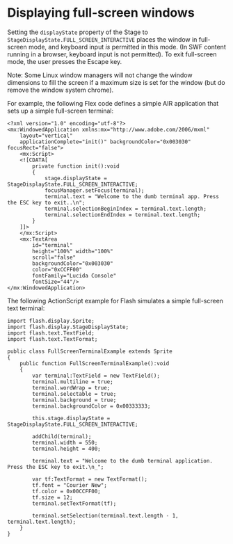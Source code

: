 # Displaying full-screen windows

Setting the `displayState` property of the Stage to
`StageDisplayState.FULL_SCREEN_INTERACTIVE` places the window in full-screen
mode, and keyboard input _is_ permitted in this mode. (In SWF content running in
a browser, keyboard input is not permitted). To exit full-screen mode, the user
presses the Escape key.

Note: Some Linux window managers will not change the window dimensions to fill
the screen if a maximum size is set for the window (but do remove the window
system chrome).

For example, the following Flex code defines a simple AIR application that sets
up a simple full-screen terminal:

    <?xml version="1.0" encoding="utf-8"?>
    <mx:WindowedApplication xmlns:mx="http://www.adobe.com/2006/mxml"
    	layout="vertical"
    	applicationComplete="init()" backgroundColor="0x003030" focusRect="false">
    	<mx:Script>
    	<![CDATA[
    		private function init():void
    		{
    			stage.displayState = StageDisplayState.FULL_SCREEN_INTERACTIVE;
    			focusManager.setFocus(terminal);
    			terminal.text = "Welcome to the dumb terminal app. Press the ESC key to exit..\n";
    			terminal.selectionBeginIndex = terminal.text.length;
    			terminal.selectionEndIndex = terminal.text.length;
    		}
    	]]>
    	</mx:Script>
    	<mx:TextArea
    		id="terminal"
    		height="100%" width="100%"
    		scroll="false"
    		backgroundColor="0x003030"
    		color="0xCCFF00"
    		fontFamily="Lucida Console"
    		fontSize="44"/>
    </mx:WindowedApplication>

The following ActionScript example for Flash simulates a simple full-screen text
terminal:

    import flash.display.Sprite;
    import flash.display.StageDisplayState;
    import flash.text.TextField;
    import flash.text.TextFormat;

    public class FullScreenTerminalExample extends Sprite
    {
        public function FullScreenTerminalExample():void
        {
            var terminal:TextField = new TextField();
            terminal.multiline = true;
            terminal.wordWrap = true;
            terminal.selectable = true;
            terminal.background = true;
            terminal.backgroundColor = 0x00333333;

            this.stage.displayState = StageDisplayState.FULL_SCREEN_INTERACTIVE;

            addChild(terminal);
            terminal.width = 550;
            terminal.height = 400;

            terminal.text = "Welcome to the dumb terminal application. Press the ESC key to exit.\n_";

            var tf:TextFormat = new TextFormat();
            tf.font = "Courier New";
            tf.color = 0x00CCFF00;
            tf.size = 12;
            terminal.setTextFormat(tf);

            terminal.setSelection(terminal.text.length - 1, terminal.text.length);
        }
    }
